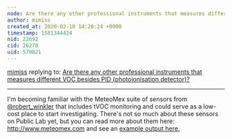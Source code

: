 ```yaml
---
node: Are there any other professional instruments that measures different VOC besides PID (photoionisation detector)?
author: mimiss
created_at: 2020-02-10 14:20:24 +0000
timestamp: 1581344424
nid: 22692
cid: 26278
uid: 579821
---
```




[mimiss](../profile/mimiss) replying to: [Are there any other professional instruments that measures different VOC besides PID (photoionisation detector)?](../notes/stevie/02-06-2020/are-there-any-other-professional-instruments-that-measures-different-voc-besides-pid-photoionisation-detector)

----
I'm becoming familiar with the MeteoMex suite of sensors from [@robert_winkler](/profile/robert_winkler) that includes tVOC monitoring and could serve as a low-cost place to start investigating. There's not so much about these sensors on Public Lab yet, but you can read more about them here: http://www.meteomex.com and see an [example output here.](http://www.meteomex.com:8080/dashboard/cbde9020-2f3e-11ea-a96e-c3dba8703f6d?publicId=e96f3c70-2f4d-11ea-a96e-c3dba8703f6d)